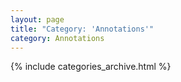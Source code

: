 ```yaml
---
layout: page
title: "Category: 'Annotations'"
category: Annotations
---
```


{% include categories_archive.html %}
